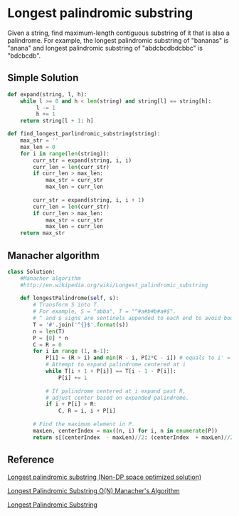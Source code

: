 # Longest palindromic substring

Given a string, find maximum-length contiguous substring of it that is also a palindrome. For example, the longest palindromic substring of "bananas" is "anana" and longest palindromic substring of "abdcbcdbdcbbc" is "bdcbcdb".

## Simple Solution

```python
def expand(string, l, h):
    while l >= 0 and h < len(string) and string[l] == string[h]:
         l -= 1
         h += 1
    return string[l + 1: h] 

def find_longest_parlindromic_substring(string):
    max_str = ''
    max_len = 0
    for i in range(len(string)):
        curr_str = expand(string, i, i)
        curr_len = len(curr_str)
        if curr_len > max_len:
            max_str = curr_str
            max_len = curr_len
  
        curr_str = expand(string, i, i + 1)
        curr_len = len(curr_str)
        if curr_len > max_len:
            max_str = curr_str
            max_len = curr_len
    return max_str
```

## Manacher algorithm

```python
class Solution:
    #Manacher algorithm
    #http://en.wikipedia.org/wiki/Longest_palindromic_substring
    
    def longestPalindrome(self, s):
        # Transform S into T.
        # For example, S = "abba", T = "^#a#b#b#a#$".
        # ^ and $ signs are sentinels appended to each end to avoid bounds checking
        T = '#'.join('^{}$'.format(s))
        n = len(T)
        P = [0] * n
        C = R = 0
        for i in range (1, n-1):
            P[i] = (R > i) and min(R - i, P[2*C - i]) # equals to i' = C - (i-C)
            # Attempt to expand palindrome centered at i
            while T[i + 1 + P[i]] == T[i - 1 - P[i]]:
                P[i] += 1
    
            # If palindrome centered at i expand past R,
            # adjust center based on expanded palindrome.
            if i + P[i] > R:
                C, R = i, i + P[i]
    
        # Find the maximum element in P.
        maxLen, centerIndex = max((n, i) for i, n in enumerate(P))
        return s[(centerIndex  - maxLen)//2: (centerIndex  + maxLen)//2]
```

## Reference

[Longest palindromic substring (Non-DP space optimized solution)](http://www.techiedelight.com/longest-palindromic-substring-non-dp-space-optimized-solution/)

[Longest Palindromic Substring O(N) Manacher's Algorithm](https://www.youtube.com/watch?v=nbTSfrEfo6M)

[Longest Palindromic Substring](https://leetcode.com/problems/longest-palindromic-substring/discuss/3337/manacher-algorithm-in-python-on)
